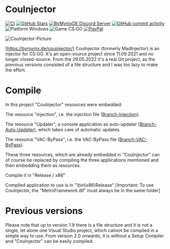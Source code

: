 # CouInjector

[![CI](https://github.com/ByMynix/CouInjector/actions/workflows/main.yml/badge.svg)](https://github.com/ByMynix/CouInjector/actions/workflows/main.yml)
<a href="https://github.com/ByMynix/CouInjector/stargazers"><img alt="GitHub Stars" src="https://img.shields.io/github/stars/ByMynix/CouInjector"></a>
<a href="https://dsc.gg/bymynixde"><img alt="ByMynixDE Discord Server" src="https://img.shields.io/discord/908055039258550305?label=Discord&logo=Discord"></a> 
<a href="https://github.com/ByMynix/CouInjector/commits/master"><img alt="GitHub commit activity" src="https://img.shields.io/github/commit-activity/w/ByMynix/CouInjector"></a>
<img alt="Platform Windows" src="https://img.shields.io/badge/platform-Windows-0078d7.svg?style=plastic"></a>
<img alt="Game CS:GO" src="https://img.shields.io/badge/game-CS%3AGO-yellow.svg?style=plastic"></a>
<a href="https://www.paypal.com/paypalme/bymynix"><img alt="PayPal" src="https://img.shields.io/badge/donate-PayPal-104098.svg?style=plastic&logo=PayPal"></a>



![CouInjector-Picture](https://bymynix.de/couinjector/assets/images/couinjector-picture-412x242.png?)
 
[https://bymynix.de/couinjector/]
CouInjector (formerly MadInjector) is an injector for CS:GO. It's an open-source project since 11.09.2021 and no longer closed-source. From the 29.05.2022 it's a real Git project, as the previous versions consisted of a file structure and I was too lazy to make the effort.




# Compile
In this project "CouInjector" resources were embedded:

The resource "Injection", i.e. the injection file ([Branch-Injection](https://github.com/ByMynix/CouInjector/tree/CouInjector-Injection)).

The resource "Updater", a console application as auto-updater ([Branch-Auto-Updater](https://github.com/ByMynix/CouInjector/tree/CouInjector-Auto-Updater)), which takes care of automatic updates.

The resource "VAC-ByPass", i.e. the VAC-ByPass file ([Branch-VAC-ByPass](https://github.com/ByMynix/CouInjector/tree/CouInjector-VAC-ByPass)).

These three resources, which are already embedded in "CouInjector" can of course be replaced by compiling the three applications mentioned and then embedding them as resources.


Compile it in "Release / x86"

Compiled application to use is in "\bin\x86\Release" [Important: To use CouInjector, the "MetroFramework.dll" must always be in the same folder]









# Previous versions
Please note that up to version 1.9 there is a file structure and it is not a single, let alone one Visual Studio project, which cannot be compiled in a simple way to use. From version 2.0 onwards, it is without a Setup Compiler and "CouInjector" can be easily compiled.
